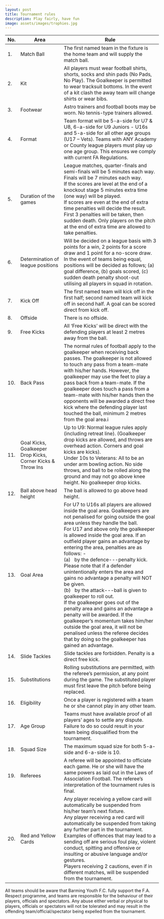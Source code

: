 ```yaml
---
layout: post
title: Tournament rules
description: Play fairly, have fun
image: assets/images/trophies.jpg
---
```




|No.  |  Area | Rule  |
|-----|-------|-------|
|1.|Match Ball|The first named team in the fixture is the home team and will supply the match ball.|
|2.|Kit|All players must wear football shirts, shorts, socks and shin pads (No Pads, No Play). The Goalkeeper is permitted to wear tracksuit bottoms. In the event of a kit clash the away team will change shirts or wear bibs.|
|3.|Footwear|Astro trainers and football boots may be worn. No tennis-type trainers allowed.|
|4.|Format|Team format will be 5-a-side for U7 & U8, 6-a-side for U9 Juniors - U16s and 5-a-side for all other age groups (U17 – Vets). Teams with ANY Academy or County league players must play up one age group. This ensures we comply with current FA Regulations.|
|5.|Duration of the games|League matches, quarter-finals and semi-finals will be 5 minutes each way. Finals will be 7 minutes each way.<br />If the scores are level at the end of a knockout stage 5 minutes extra time (one way) will be played.<br />If scores are even at the end of extra time penalties will decide the result. First 3 penalties will be taken, then sudden death. Only players on the pitch at the end of extra time are allowed to take penalties.|
|6.|Determination of league positions|Will be decided on a league basis with 3 points for a win, 2 points for a score draw and 1 point for a no-score draw. In the event of teams being equal, positions will be decided as follows; (a) goal difference, (b) goals scored, (c) sudden death penalty shoot-out utilising all players in squad in rotation.|
|7.|Kick Off|The first named team will kick off in the first half; second named team will kick off in second half. A goal can be scored direct from kick off.|
|8.|Offside|There is no offside.|
|9.|Free Kicks|All ‘Free Kicks’ will be direct with the defending players at least 2 metres away from the ball.|
|10.|Back Pass|The normal rules of football apply to the goalkeeper when receiving back passes. The goalkeeper is not allowed to touch any pass from a team-mate with his/her hands.  However, the goalkeeper may use the feet to play a pass back from a team-mate. If the goalkeeper does touch a pass from a team-mate with his/her hands then the opponents will be awarded a direct free kick where the defending player last touched the ball, minimum 2 metres from the goal area.i|
|11.|Goal Kicks, Goalkeeper Drop Kicks, Corner Kicks & Throw Ins|Up to U9: Normal league rules apply (including retreat line). (Goalkeeper drop kicks are allowed, and throws are overhead action. Corners and goal kicks are kicks).<br />Under 10s to Veterans: All to be an under arm bowling action. No side throws, and ball to be rolled along the ground and may not go above knee height. No goalkeeper drop kicks.|
|12.|Ball above head height|The ball is allowed to go above head height.|
|13.|Goal Area|For U7 to U16s all players are allowed inside the goal area. Goalkeepers are not penalised for going outside the goal area unless they handle the ball.<br />For U17 and above only the goalkeeper is allowed inside the goal area. If an outfield player gains an advantage by entering the area, penalties are as follows: -<br />(a)   by the defence---penalty kick. Please note that if a defender unintentionally enters the area and gains no advantage a penalty will NOT be given.<br />(b)   by the attack---ball is given to goalkeeper to roll out.<br />If the goalkeeper goes out of the penalty area and gains an advantage a penalty will be awarded. If the goalkeeper’s momentum takes him/her outside the goal area, it will not be penalised unless the referee decides that by doing so the goalkeeper has gained an advantage.|
|14.|Slide Tackles|Slide tackles are forbidden. Penalty is a direct free kick.|
|15.|Substitutions|Rolling substitutions are permitted, with the referee’s permission, at any point during the game. The substituted player must first leave the pitch before being replaced.|
|16.|Eligibility|Once a player is registered with a team he or she cannot play in any other team.|
|17.|Age Group|Teams must have available proof of all players’ ages to settle any dispute. Failure to do so could result in your team being disqualified from the tournament.|
|18.|Squad Size|The maximum squad size for both 5-a-side and 6-a-side is 10.|
|19.|Referees|A referee will be appointed to officiate each game. He or she will have the same powers as laid out in the Laws of Association Football. The referee’s interpretation of the tournament rules is final.|
|20.|Red and Yellow Cards|Any player receiving a yellow card will automatically be suspended from his/her team’s next fixture.<br />Any player receiving a red card will automatically be suspended from taking any further part in the tournament. Examples of offences that may lead to a sending off are serious foul play, violent conduct, spitting and offensive or insulting or abusive language and/or gestures.<br />Players receiving 2 cautions, even if in different matches, will be suspended from the tournament.|


All teams should be aware that Barming Youth F.C. fully support the F.A. Respect programme, and teams are responsible for the behaviour of their players, officials and spectators. Any abuse either verbal or physical to players, officials or spectators will not be tolerated and may result in the offending team/official/spectator being expelled from the tournament.


